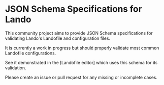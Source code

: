 # JSON Schema Specifications for Lando

This community project aims to provide JSON Schema specifications for
validating Lando's Landofile and configuration files.

It is currently a work in progress but should properly validate most common
Landofile configurations.

See it demonstrated in the [Landofile editor] which uses this schema for its validation.

Please create an issue or pull request for any missing or incomplete cases.

